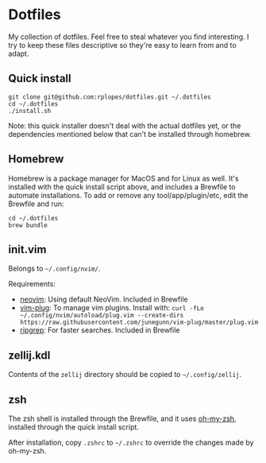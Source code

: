 # Dotfiles

My collection of dotfiles. Feel free to steal whatever you find interesting. I try to keep these files descriptive so they're easy to learn from and to adapt.

## Quick install

```
git clone git@github.com:rplopes/dotfiles.git ~/.dotfiles
cd ~/.dotfiles
./install.sh
```

Note: this quick installer doesn't deal with the actual dotfiles yet, or the dependencies mentioned below that can't be installed through homebrew.

## Homebrew

Homebrew is a package manager for MacOS and for Linux as well. It's installed with the quick install script above, and includes a Brewfile to automate installations. To add or remove any tool/app/plugin/etc, edit the Brewfile and run:

```
cd ~/.dotfiles
brew bundle
```

## init.vim

Belongs to `~/.config/nvim/`.

Requirements:

- [neovim](https://github.com/neovim/neovim): Using default NeoVim. Included in Brewfile
- [vim-plug](https://github.com/junegunn/vim-plug): To manage vim plugins. Install with: `curl -fLo ~/.config/nvim/autoload/plug.vim --create-dirs https://raw.githubusercontent.com/junegunn/vim-plug/master/plug.vim`
- [ripgrep](https://github.com/BurntSushi/ripgrep): For faster searches. Included in Brewfile

## zellij.kdl

Contents of the `zellij` directory should be copied to `~/.config/zellij`.

## zsh

The zsh shell is installed through the Brewfile, and it uses [oh-my-zsh](https://github.com/robbyrussell/oh-my-zsh), installed through the quick install script.

After installation, copy `.zshrc` to `~/.zshrc` to override the changes made by oh-my-zsh.
